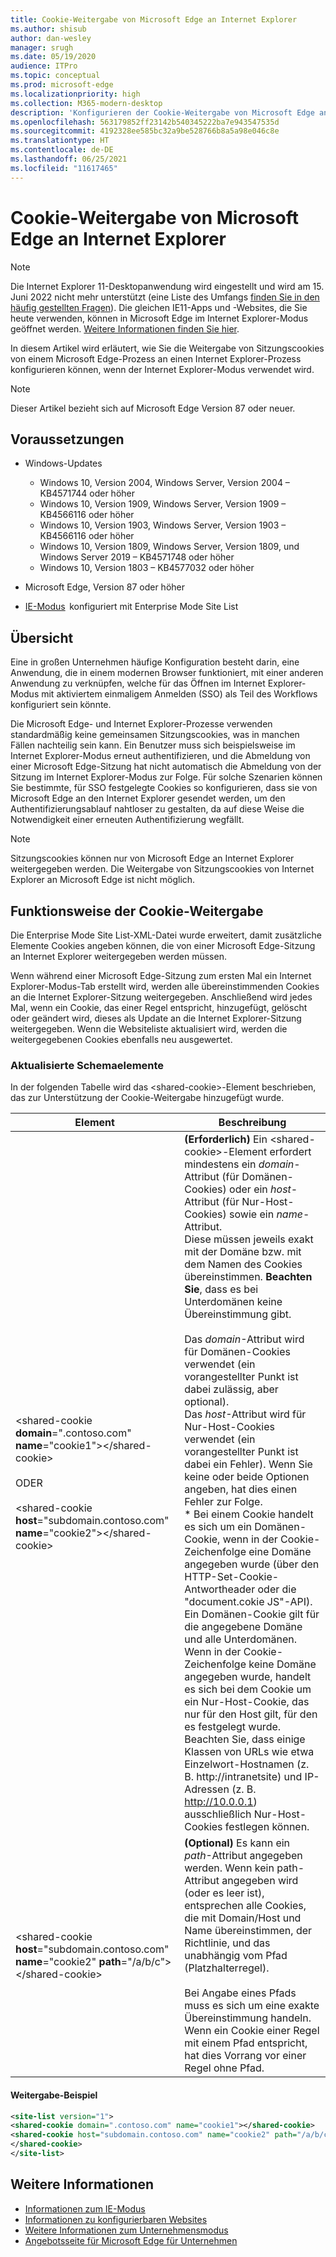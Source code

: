 ```yaml
---
title: Cookie-Weitergabe von Microsoft Edge an Internet Explorer
ms.author: shisub
author: dan-wesley
manager: srugh
ms.date: 05/19/2020
audience: ITPro
ms.topic: conceptual
ms.prod: microsoft-edge
ms.localizationpriority: high
ms.collection: M365-modern-desktop
description: 'Konfigurieren der Cookie-Weitergabe von Microsoft Edge an Internet Explorer '
ms.openlocfilehash: 563179852ff23142b540345222ba7e943547535d
ms.sourcegitcommit: 4192328ee585bc32a9be528766b8a5a98e046c8e
ms.translationtype: HT
ms.contentlocale: de-DE
ms.lasthandoff: 06/25/2021
ms.locfileid: "11617465"
---
```

# <a name="cookie-sharing-from-microsoft-edge-to-internet-explorer"></a>Cookie-Weitergabe von Microsoft Edge an Internet Explorer

>[!Note]
> Die Internet Explorer 11-Desktopanwendung wird eingestellt und wird am 15. Juni 2022 nicht mehr unterstützt (eine Liste des Umfangs [finden Sie in den häufig gestellten Fragen](https://techcommunity.microsoft.com/t5/windows-it-pro-blog/internet-explorer-11-desktop-app-retirement-faq/ba-p/2366549)). Die gleichen IE11-Apps und -Websites, die Sie heute verwenden, können in Microsoft Edge im Internet Explorer-Modus geöffnet werden. [Weitere Informationen finden Sie hier](https://blogs.windows.com/windowsexperience/2021/05/19/the-future-of-internet-explorer-on-windows-10-is-in-microsoft-edge/).

In diesem Artikel wird erläutert, wie Sie die Weitergabe von Sitzungscookies von einem Microsoft Edge-Prozess an einen Internet Explorer-Prozess konfigurieren können, wenn der Internet Explorer-Modus verwendet wird.

> [!NOTE]
> Dieser Artikel bezieht sich auf Microsoft Edge Version 87 oder neuer.

## <a name="prerequisites"></a>Voraussetzungen

- Windows-Updates

  - Windows 10, Version 2004, Windows Server, Version 2004 – KB4571744 oder höher
  - Windows 10, Version 1909, Windows Server, Version 1909 – KB4566116 oder höher
  - Windows 10, Version 1903, Windows Server, Version 1903 – KB4566116 oder höher
  - Windows 10, Version 1809, Windows Server, Version 1809, und Windows Server 2019 – KB4571748 oder höher
  - Windows 10, Version 1803 – KB4577032 oder höher

- Microsoft Edge, Version 87 oder höher
- [IE-Modus](./edge-ie-mode.md)  konfiguriert mit Enterprise Mode Site List

## <a name="overview"></a>Übersicht

Eine in großen Unternehmen häufige Konfiguration besteht darin, eine Anwendung, die in einem modernen Browser funktioniert, mit einer anderen Anwendung zu verknüpfen, welche für das Öffnen im Internet Explorer-Modus mit aktiviertem einmaligem Anmelden (SSO) als Teil des Workflows konfiguriert sein könnte.

Die Microsoft Edge- und Internet Explorer-Prozesse verwenden standardmäßig keine gemeinsamen Sitzungscookies, was in manchen Fällen nachteilig sein kann. Ein Benutzer muss sich beispielsweise im Internet Explorer-Modus erneut authentifizieren, und die Abmeldung von einer Microsoft Edge-Sitzung hat nicht automatisch die Abmeldung von der Sitzung im Internet Explorer-Modus zur Folge. Für solche Szenarien können Sie bestimmte, für SSO festgelegte Cookies so konfigurieren, dass sie von Microsoft Edge an den Internet Explorer gesendet werden, um den Authentifizierungsablauf nahtloser zu gestalten, da auf diese Weise die Notwendigkeit einer erneuten Authentifizierung wegfällt.

> [!NOTE]
> Sitzungscookies können nur von Microsoft Edge an Internet Explorer weitergegeben werden. Die Weitergabe von Sitzungscookies von Internet Explorer an Microsoft Edge ist nicht möglich.

## <a name="how-cookie-sharing-works"></a>Funktionsweise der Cookie-Weitergabe

Die Enterprise Mode Site List-XML-Datei wurde erweitert, damit zusätzliche Elemente Cookies angeben können, die von einer Microsoft Edge-Sitzung an Internet Explorer weitergegeben werden müssen.  

Wenn während einer Microsoft Edge-Sitzung zum ersten Mal ein Internet Explorer-Modus-Tab erstellt wird, werden alle übereinstimmenden Cookies an die Internet Explorer-Sitzung weitergegeben. Anschließend wird jedes Mal, wenn ein Cookie, das einer Regel entspricht, hinzugefügt, gelöscht oder geändert wird, dieses als Update an die Internet Explorer-Sitzung weitergegeben. Wenn die Websiteliste aktualisiert wird, werden die weitergegebenen Cookies ebenfalls neu ausgewertet.

### <a name="updated-schema-elements"></a>Aktualisierte Schemaelemente

In der folgenden Tabelle wird das \<shared-cookie\>-Element beschrieben, das zur Unterstützung der Cookie-Weitergabe hinzugefügt wurde.

| Element| Beschreibung |
|-|-|
| \<shared-cookie **domain**=".contoso.com" **name**="cookie1"\>\</shared-cookie\><br><br>ODER<br><br>\<shared-cookie **host**="subdomain.contoso.com" **name**="cookie2"\>\</shared-cookie\>   |**(Erforderlich)** Ein \<shared-cookie\>-Element erfordert mindestens ein *domain*-Attribut (für Domänen-Cookies) oder ein *host*-Attribut (für Nur-Host-Cookies) sowie ein *name*-Attribut.<br>Diese müssen jeweils exakt mit der Domäne bzw. mit dem Namen des Cookies übereinstimmen. **Beachten Sie**, dass es bei Unterdomänen keine Übereinstimmung gibt.<br><br>Das *domain*-Attribut wird für Domänen-Cookies verwendet (ein vorangestellter Punkt ist dabei zulässig, aber optional).<br>Das *host*-Attribut wird für Nur-Host-Cookies verwendet (ein vorangestellter Punkt ist dabei ein Fehler). Wenn Sie keine oder beide Optionen angeben, hat dies einen Fehler zur Folge.<br>* Bei einem Cookie handelt es sich um ein Domänen-Cookie, wenn in der Cookie-Zeichenfolge eine Domäne angegeben wurde (über den HTTP-Set-Cookie-Antwortheader oder die "document.cokie JS"-API). Ein Domänen-Cookie gilt für die angegebene Domäne und alle Unterdomänen. Wenn in der Cookie-Zeichenfolge keine Domäne angegeben wurde, handelt es sich bei dem Cookie um ein Nur-Host-Cookie, das nur für den Host gilt, für den es festgelegt wurde. Beachten Sie, dass einige Klassen von URLs wie etwa Einzelwort-Hostnamen (z. B. http://intranetsite) und IP-Adressen (z. B. http://10.0.0.1) ausschließlich Nur-Host-Cookies festlegen können.    |
| \<shared-cookie **host**="subdomain.contoso.com" **name**="cookie2" **path**="/a/b/c"\>\</shared-cookie\>  | **(Optional)** Es kann ein *path*-Attribut angegeben werden. Wenn kein path-Attribut angegeben wird (oder es leer ist), entsprechen alle Cookies, die mit Domain/Host und Name übereinstimmen, der Richtlinie, und das unabhängig vom Pfad (Platzhalterregel).<br><br>Bei Angabe eines Pfads muss es sich um eine exakte Übereinstimmung handeln.<br>Wenn ein Cookie einer Regel mit einem Pfad entspricht, hat dies Vorrang vor einer Regel ohne Pfad. |

#### <a name="sharing-example"></a>Weitergabe-Beispiel

```xml
<site-list version="1">
<shared-cookie domain=".contoso.com" name="cookie1"></shared-cookie> 
<shared-cookie host="subdomain.contoso.com" name="cookie2" path="/a/b/c">
</shared-cookie>
</site-list>
```

## <a name="see-also"></a>Weitere Informationen

- [Informationen zum IE-Modus](./edge-ie-mode.md)
- [Informationen zu konfigurierbaren Websites](./edge-learnmore-configurable-sites-ie-mode.md)
- [Weitere Informationen zum Unternehmensmodus](/internet-explorer/ie11-deploy-guide/enterprise-mode-overview-for-ie11)
- [Angebotsseite für Microsoft Edge für Unternehmen](https://aka.ms/EdgeEnterprise)